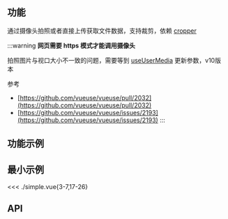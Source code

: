 ## 功能

通过摄像头拍照或者直接上传获取文件数据，支持裁剪，依赖 [cropper](../../components/cropper)

:::warning
**网页需要 https 模式才能调用摄像头**

拍照图片与视口大小不一致的问题，需要等到 [useUserMedia](https://vueuse.org/core/useusermedia/#useusermedia) 更新参数，v10版本

参考
* [https://github.com/vueuse/vueuse/pull/2032](https://github.com/vueuse/vueuse/pull/2032)
* [https://github.com/vueuse/vueuse/issues/2193](https://github.com/vueuse/vueuse/issues/2193)
:::

## 功能示例

<Example />

## 最小示例

<<< ./simple.vue{3-7,17-26}

## API

<Usage />

<script setup>
import Example from "./example.vue";
import Usage from "./usage.vue";
</script>